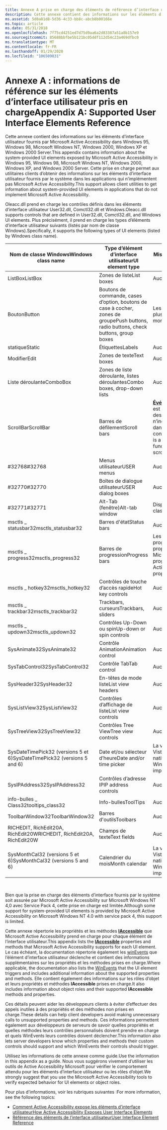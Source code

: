 ```yaml
---
title: Annexe A prise en charge des éléments de référence d’interface utilisateur
description: Cette annexe contient des informations sur les éléments d’interface utilisateur fournis par Microsoft Active Accessibility dans Windows 95, Windows 98, Microsoft Windows NT, Windows 2000, Windows XP et Windows 2000 Server.
ms.assetid: 5d0a81d8-5d36-4c33-bb8c-abcb8b00166e
ms.topic: article
ms.date: 05/31/2018
ms.openlocfilehash: 7f75cd4251ed7d75d9aa6a2d83387a51a8b157e9
ms.sourcegitcommit: 85688bbfbe5b121bc05ddf112d54c23a469dfbc0
ms.translationtype: MT
ms.contentlocale: fr-FR
ms.lasthandoff: 01/29/2020
ms.locfileid: "106509831"
---
```

# <a name="appendix-a-supported-user-interface-elements-reference"></a><span data-ttu-id="cb457-103">Annexe A : informations de référence sur les éléments d’interface utilisateur pris en charge</span><span class="sxs-lookup"><span data-stu-id="cb457-103">Appendix A: Supported User Interface Elements Reference</span></span>

<span data-ttu-id="cb457-104">Cette annexe contient des informations sur les éléments d’interface utilisateur fournis par Microsoft Active Accessibility dans Windows 95, Windows 98, Microsoft Windows NT, Windows 2000, Windows XP et Windows 2000 Server.</span><span class="sxs-lookup"><span data-stu-id="cb457-104">This appendix contains information about the system-provided UI elements exposed by Microsoft Active Accessibility in Windows 95, Windows 98, Microsoft Windows NT, Windows 2000, Windows XP, and Windows 2000 Server.</span></span> <span data-ttu-id="cb457-105">Cette prise en charge permet aux utilitaires clients d’obtenir des informations sur les éléments d’interface utilisateur fournis par le système dans les applications qui n’implémentent pas Microsoft Active Accessibility.</span><span class="sxs-lookup"><span data-stu-id="cb457-105">This support allows client utilities to get information about system-provided UI elements in applications that do not implement Microsoft Active Accessibility.</span></span>

<span data-ttu-id="cb457-106">Oleacc.dll prend en charge les contrôles définis dans les éléments d’interface utilisateur User32.dll, Comctl32.dll et Windows.</span><span class="sxs-lookup"><span data-stu-id="cb457-106">Oleacc.dll supports controls that are defined in User32.dll, Comctl32.dll, and Windows UI elements.</span></span> <span data-ttu-id="cb457-107">Plus précisément, il prend en charge les types d’éléments d’interface utilisateur suivants (listés par nom de classe Windows).</span><span class="sxs-lookup"><span data-stu-id="cb457-107">Specifically, it supports the following types of UI elements (listed by Windows class name).</span></span>



| <span data-ttu-id="cb457-108">Nom de classe Windows</span><span class="sxs-lookup"><span data-stu-id="cb457-108">Windows class name</span></span>                   | <span data-ttu-id="cb457-109">Type d’élément d’interface utilisateur</span><span class="sxs-lookup"><span data-stu-id="cb457-109">UI element type</span></span>                                         | <span data-ttu-id="cb457-110">Mises à jour de Windows Vista</span><span class="sxs-lookup"><span data-stu-id="cb457-110">Windows Vista updates</span></span>                                                                                                                                                                                                |
|--------------------------------------|---------------------------------------------------------|----------------------------------------------------------------------------------------------------------------------------------------------------------------------------------------------------------------------|
| <span data-ttu-id="cb457-111">ListBox</span><span class="sxs-lookup"><span data-stu-id="cb457-111">ListBox</span></span>                              | <span data-ttu-id="cb457-112">Zones de liste</span><span class="sxs-lookup"><span data-stu-id="cb457-112">List boxes</span></span>                                              | <span data-ttu-id="cb457-113">Aucun</span><span class="sxs-lookup"><span data-stu-id="cb457-113">None</span></span>                                                                                                                                                                                                                 |
| <span data-ttu-id="cb457-114">Bouton</span><span class="sxs-lookup"><span data-stu-id="cb457-114">Button</span></span>                               | <span data-ttu-id="cb457-115">Boutons de commande, cases d’option, boutons de case à cocher, zones de groupe</span><span class="sxs-lookup"><span data-stu-id="cb457-115">Push buttons, radio buttons, check buttons, group boxes</span></span> | <span data-ttu-id="cb457-116">Les boutons partagés peuvent avoir zéro ou plusieurs enfants.</span><span class="sxs-lookup"><span data-stu-id="cb457-116">Split buttons can have zero or more children.</span></span>                                                                                                                                                                        |
| <span data-ttu-id="cb457-117">statique</span><span class="sxs-lookup"><span data-stu-id="cb457-117">Static</span></span>                               | <span data-ttu-id="cb457-118">Étiquettes</span><span class="sxs-lookup"><span data-stu-id="cb457-118">Labels</span></span>                                                  | <span data-ttu-id="cb457-119">Aucun</span><span class="sxs-lookup"><span data-stu-id="cb457-119">None</span></span>                                                                                                                                                                                                                 |
| <span data-ttu-id="cb457-120">Modifier</span><span class="sxs-lookup"><span data-stu-id="cb457-120">Edit</span></span>                                 | <span data-ttu-id="cb457-121">Zones de texte</span><span class="sxs-lookup"><span data-stu-id="cb457-121">Text boxes</span></span>                                              | <span data-ttu-id="cb457-122">Aucun</span><span class="sxs-lookup"><span data-stu-id="cb457-122">None</span></span>                                                                                                                                                                                                                 |
| <span data-ttu-id="cb457-123">Liste déroulante</span><span class="sxs-lookup"><span data-stu-id="cb457-123">ComboBox</span></span>                             | <span data-ttu-id="cb457-124">Zones de liste déroulante, listes déroulantes</span><span class="sxs-lookup"><span data-stu-id="cb457-124">Combo boxes, drop-down lists</span></span>                            | <span data-ttu-id="cb457-125">Aucun</span><span class="sxs-lookup"><span data-stu-id="cb457-125">None</span></span>                                                                                                                                                                                                                 |
| <span data-ttu-id="cb457-126">ScrollBar</span><span class="sxs-lookup"><span data-stu-id="cb457-126">ScrollBar</span></span>                            | <span data-ttu-id="cb457-127">Barres de défilement</span><span class="sxs-lookup"><span data-stu-id="cb457-127">Scroll bars</span></span>                                             | <span data-ttu-id="cb457-128">[**Événement \_ L’objet \_ CONTENTSCROLLED**](event-constants.md) est un nouvel événement pour le contrôle qui a des fonctionnalités de défilement, mais qui n’inclut pas de barre de défilement standard dans le cadre du contrôle.</span><span class="sxs-lookup"><span data-stu-id="cb457-128">[**EVENT\_OBJECT\_CONTENTSCROLLED**](event-constants.md) is a new event for control that have scrolling functionality but do not include a standard scroll bar as part of the control.</span></span> |
| <span data-ttu-id="cb457-129">\#32768</span><span class="sxs-lookup"><span data-stu-id="cb457-129">\#32768</span></span>                              | <span data-ttu-id="cb457-130">Menus utilisateur</span><span class="sxs-lookup"><span data-stu-id="cb457-130">USER menus</span></span>                                              | <span data-ttu-id="cb457-131">Aucun</span><span class="sxs-lookup"><span data-stu-id="cb457-131">None</span></span>                                                                                                                                                                                                                 |
| <span data-ttu-id="cb457-132">\#32770</span><span class="sxs-lookup"><span data-stu-id="cb457-132">\#32770</span></span>                              | <span data-ttu-id="cb457-133">Boîtes de dialogue utilisateur</span><span class="sxs-lookup"><span data-stu-id="cb457-133">USER dialog boxes</span></span>                                       | <span data-ttu-id="cb457-134">Aucun</span><span class="sxs-lookup"><span data-stu-id="cb457-134">None</span></span>                                                                                                                                                                                                                 |
| <span data-ttu-id="cb457-135">\#32771</span><span class="sxs-lookup"><span data-stu-id="cb457-135">\#32771</span></span>                              | <span data-ttu-id="cb457-136">Alt-Tab (fenêtre)</span><span class="sxs-lookup"><span data-stu-id="cb457-136">Alt-tab window</span></span>                                          | <span data-ttu-id="cb457-137">Disponible uniquement en mode classique.</span><span class="sxs-lookup"><span data-stu-id="cb457-137">Available only in classic mode.</span></span>                                                                                                                                                                                      |
| <span data-ttu-id="cb457-138">msctls \_ statusbar32</span><span class="sxs-lookup"><span data-stu-id="cb457-138">msctls\_statusbar32</span></span>                  | <span data-ttu-id="cb457-139">Barres d'état</span><span class="sxs-lookup"><span data-stu-id="cb457-139">Status bars</span></span>                                             | <span data-ttu-id="cb457-140">Aucun</span><span class="sxs-lookup"><span data-stu-id="cb457-140">None</span></span>                                                                                                                                                                                                                 |
| <span data-ttu-id="cb457-141">msctls \_ progress32</span><span class="sxs-lookup"><span data-stu-id="cb457-141">msctls\_progress32</span></span>                   | <span data-ttu-id="cb457-142">Barres de progression</span><span class="sxs-lookup"><span data-stu-id="cb457-142">Progress bars</span></span>                                           | <span data-ttu-id="cb457-143">Les nouvelles options de couleur des barres de progression ne sont pas exposées par les propriétés Microsoft Active Accessibility ou Microsoft UI Automation.</span><span class="sxs-lookup"><span data-stu-id="cb457-143">New color options for progress bars are not exposed by Microsoft Active Accessibility or Microsoft UI Automation properties.</span></span>                                                                                         |
| <span data-ttu-id="cb457-144">msctls \_ hotkey32</span><span class="sxs-lookup"><span data-stu-id="cb457-144">msctls\_hotkey32</span></span>                     | <span data-ttu-id="cb457-145">Contrôles de touche d’accès rapide</span><span class="sxs-lookup"><span data-stu-id="cb457-145">Hot key controls</span></span>                                        | <span data-ttu-id="cb457-146">Aucun</span><span class="sxs-lookup"><span data-stu-id="cb457-146">None</span></span>                                                                                                                                                                                                                 |
| <span data-ttu-id="cb457-147">msctls \_ trackbar32</span><span class="sxs-lookup"><span data-stu-id="cb457-147">msctls\_trackbar32</span></span>                   | <span data-ttu-id="cb457-148">Trackbars, curseurs</span><span class="sxs-lookup"><span data-stu-id="cb457-148">Trackbars, sliders</span></span>                                      | <span data-ttu-id="cb457-149">Aucun</span><span class="sxs-lookup"><span data-stu-id="cb457-149">None</span></span>                                                                                                                                                                                                                 |
| <span data-ttu-id="cb457-150">msctls \_ updown32</span><span class="sxs-lookup"><span data-stu-id="cb457-150">msctls\_updown32</span></span>                     | <span data-ttu-id="cb457-151">Contrôles Up-Down ou spin</span><span class="sxs-lookup"><span data-stu-id="cb457-151">Up-down or spin controls</span></span>                                | <span data-ttu-id="cb457-152">Aucun</span><span class="sxs-lookup"><span data-stu-id="cb457-152">None</span></span>                                                                                                                                                                                                                 |
| <span data-ttu-id="cb457-153">SysAnimate32</span><span class="sxs-lookup"><span data-stu-id="cb457-153">SysAnimate32</span></span>                         | <span data-ttu-id="cb457-154">Contrôle Animation</span><span class="sxs-lookup"><span data-stu-id="cb457-154">Animation control</span></span>                                       | <span data-ttu-id="cb457-155">Aucun</span><span class="sxs-lookup"><span data-stu-id="cb457-155">None</span></span>                                                                                                                                                                                                                 |
| <span data-ttu-id="cb457-156">SysTabControl32</span><span class="sxs-lookup"><span data-stu-id="cb457-156">SysTabControl32</span></span>                      | <span data-ttu-id="cb457-157">Contrôle Tab</span><span class="sxs-lookup"><span data-stu-id="cb457-157">Tab control</span></span>                                             | <span data-ttu-id="cb457-158">Aucun</span><span class="sxs-lookup"><span data-stu-id="cb457-158">None</span></span>                                                                                                                                                                                                                 |
| <span data-ttu-id="cb457-159">SysHeader32</span><span class="sxs-lookup"><span data-stu-id="cb457-159">SysHeader32</span></span>                          | <span data-ttu-id="cb457-160">En-têtes de mode liste</span><span class="sxs-lookup"><span data-stu-id="cb457-160">List view headers</span></span>                                       | <span data-ttu-id="cb457-161">Aucun</span><span class="sxs-lookup"><span data-stu-id="cb457-161">None</span></span>                                                                                                                                                                                                                 |
| <span data-ttu-id="cb457-162">SysListView32</span><span class="sxs-lookup"><span data-stu-id="cb457-162">SysListView32</span></span>                        | <span data-ttu-id="cb457-163">Contrôles d’affichage de liste</span><span class="sxs-lookup"><span data-stu-id="cb457-163">List view controls</span></span>                                      | <span data-ttu-id="cb457-164">Aucun</span><span class="sxs-lookup"><span data-stu-id="cb457-164">None</span></span>                                                                                                                                                                                                                 |
| <span data-ttu-id="cb457-165">SysTreeView32</span><span class="sxs-lookup"><span data-stu-id="cb457-165">SysTreeView32</span></span>                        | <span data-ttu-id="cb457-166">Contrôles Tree View</span><span class="sxs-lookup"><span data-stu-id="cb457-166">Tree view controls</span></span>                                      | <span data-ttu-id="cb457-167">Aucun</span><span class="sxs-lookup"><span data-stu-id="cb457-167">None</span></span>                                                                                                                                                                                                                 |
| <span data-ttu-id="cb457-168">SysDateTimePick32 (versions 5 et 6)</span><span class="sxs-lookup"><span data-stu-id="cb457-168">SysDateTimePick32 (versions 5 and 6)</span></span> | <span data-ttu-id="cb457-169">Date et/ou sélecteur d’heure</span><span class="sxs-lookup"><span data-stu-id="cb457-169">Date and/or time picker</span></span>                                 | <span data-ttu-id="cb457-170">La version 6 de ce contrôle dans Windows Vista a une implémentation [**IAccessible**](/windows/desktop/api/oleacc/nn-oleacc-iaccessible) native.</span><span class="sxs-lookup"><span data-stu-id="cb457-170">Version 6 of this control in Windows Vista has a native [**IAccessible**](/windows/desktop/api/oleacc/nn-oleacc-iaccessible) implementation.</span></span>                                                                                                           |
| <span data-ttu-id="cb457-171">SysIPAddress32</span><span class="sxs-lookup"><span data-stu-id="cb457-171">SysIPAddress32</span></span>                       | <span data-ttu-id="cb457-172">Contrôles d’adresse IP</span><span class="sxs-lookup"><span data-stu-id="cb457-172">IP address controls</span></span>                                     | <span data-ttu-id="cb457-173">Aucun</span><span class="sxs-lookup"><span data-stu-id="cb457-173">None</span></span>                                                                                                                                                                                                                 |
| <span data-ttu-id="cb457-174">info-bulles \_ Class32</span><span class="sxs-lookup"><span data-stu-id="cb457-174">tooltips\_class32</span></span>                    | <span data-ttu-id="cb457-175">Info-bulles</span><span class="sxs-lookup"><span data-stu-id="cb457-175">ToolTips</span></span>                                                | <span data-ttu-id="cb457-176">Aucun</span><span class="sxs-lookup"><span data-stu-id="cb457-176">None</span></span>                                                                                                                                                                                                                 |
| <span data-ttu-id="cb457-177">ToolbarWindow32</span><span class="sxs-lookup"><span data-stu-id="cb457-177">ToolbarWindow32</span></span>                      | <span data-ttu-id="cb457-178">Barres d'outils</span><span class="sxs-lookup"><span data-stu-id="cb457-178">Toolbars</span></span>                                                | <span data-ttu-id="cb457-179">Aucun</span><span class="sxs-lookup"><span data-stu-id="cb457-179">None</span></span>                                                                                                                                                                                                                 |
| <span data-ttu-id="cb457-180">RICHEDIT, RichEdit20A, RichEdit20W</span><span class="sxs-lookup"><span data-stu-id="cb457-180">RICHEDIT, RichEdit20A, RichEdit20W</span></span>   | <span data-ttu-id="cb457-181">Champs de texte</span><span class="sxs-lookup"><span data-stu-id="cb457-181">Text fields</span></span>                                             | <span data-ttu-id="cb457-182">Aucun</span><span class="sxs-lookup"><span data-stu-id="cb457-182">None</span></span>                                                                                                                                                                                                                 |
| <span data-ttu-id="cb457-183">SysMonthCal32 (versions 5 et 6)</span><span class="sxs-lookup"><span data-stu-id="cb457-183">SysMonthCal32 (versions 5 and 6)</span></span>     | <span data-ttu-id="cb457-184">Calendrier du mois</span><span class="sxs-lookup"><span data-stu-id="cb457-184">Month calendar</span></span>                                          | <span data-ttu-id="cb457-185">La version 6 de ce contrôle dans Windows Vista a une implémentation [**IAccessible**](/windows/desktop/api/oleacc/nn-oleacc-iaccessible) native.</span><span class="sxs-lookup"><span data-stu-id="cb457-185">Version 6 of this control in Windows Vista has a native [**IAccessible**](/windows/desktop/api/oleacc/nn-oleacc-iaccessible) implementation.</span></span>                                                                                                           |



 

<span data-ttu-id="cb457-186">Bien que la prise en charge des éléments d’interface fournis par le système soit assurée par Microsoft Active Accessibility sur Microsoft Windows NT 4,0 avec Service Pack 4, cette prise en charge est limitée.</span><span class="sxs-lookup"><span data-stu-id="cb457-186">Although some support for system-provided UI elements is provided by Microsoft Active Accessibility on Microsoft Windows NT 4.0 with service pack 4, this support is limited.</span></span>

<span data-ttu-id="cb457-187">Cette annexe répertorie les propriétés et les méthodes [**IAccessible**](/windows/desktop/api/oleacc/nn-oleacc-iaccessible) que Microsoft Active Accessibility prend en charge pour chaque élément de l’interface utilisateur.</span><span class="sxs-lookup"><span data-stu-id="cb457-187">This appendix lists the [**IAccessible**](/windows/desktop/api/oleacc/nn-oleacc-iaccessible) properties and methods that Microsoft Active Accessibility supports for each UI element.</span></span> <span data-ttu-id="cb457-188">Le cas échéant, la documentation répertorie également les [winEvents](winevents-infrastructure.md) que l’élément d’interface utilisateur déclenche et contient des informations supplémentaires sur les propriétés et les méthodes prises en charge.</span><span class="sxs-lookup"><span data-stu-id="cb457-188">Where applicable, the documentation also lists the [WinEvents](winevents-infrastructure.md) that the UI element triggers and includes additional information about the supported properties and methods.</span></span> <span data-ttu-id="cb457-189">Elle contient également des informations sur les rôles d’objet et leurs propriétés et méthodes **IAccessible** prises en charge.</span><span class="sxs-lookup"><span data-stu-id="cb457-189">It also includes information about object roles and their supported **IAccessible** methods and properties.</span></span>

<span data-ttu-id="cb457-190">Ces détails peuvent aider les développeurs clients à éviter d’effectuer des appels inutiles à des propriétés et des méthodes non prises en charge.</span><span class="sxs-lookup"><span data-stu-id="cb457-190">These details can help client developers avoid making unnecessary calls to unsupported properties and methods.</span></span> <span data-ttu-id="cb457-191">Ces informations permettent également aux développeurs de serveurs de savoir quelles propriétés et quelles méthodes leurs contrôles personnalisés doivent prendre en charge et quels WinEvents leurs contrôles doivent déclencher.</span><span class="sxs-lookup"><span data-stu-id="cb457-191">This information also lets server developers know which properties and methods their custom controls should support and which WinEvents their controls should trigger.</span></span>

<span data-ttu-id="cb457-192">Utilisez les informations de cette annexe comme guide.</span><span class="sxs-lookup"><span data-stu-id="cb457-192">Use the information in this appendix as a guide.</span></span> <span data-ttu-id="cb457-193">Nous vous suggérons vivement d’utiliser les outils de Active Accessibility Microsoft pour vérifier le comportement attendu pour les éléments d’interface utilisateur ou les rôles d’objet.</span><span class="sxs-lookup"><span data-stu-id="cb457-193">We strongly suggest that you use the Microsoft Active Accessibility tools to verify expected behavior for UI elements or object roles.</span></span>

<span data-ttu-id="cb457-194">Pour plus d'informations, voir les rubriques suivantes :</span><span class="sxs-lookup"><span data-stu-id="cb457-194">For more information, see the following topics:</span></span>

-   [<span data-ttu-id="cb457-195">Comment Active Accessibility expose les éléments d’interface utilisateur</span><span class="sxs-lookup"><span data-stu-id="cb457-195">How Active Accessibility Exposes User Interface Elements</span></span>](how-active-accessibility-exposes-user-interface-elements.md)
-   [<span data-ttu-id="cb457-196">Référence des éléments de l’interface utilisateur</span><span class="sxs-lookup"><span data-stu-id="cb457-196">User Interface Element Reference</span></span>](user-interface-element-reference.md)

 

 





